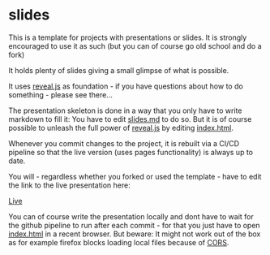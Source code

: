# slides

This is a template for projects with presentations or slides. It is strongly encouraged to use it as such (but you can of course go old school and do a fork)

It holds plenty of slides giving a small glimpse of what is possible.

It uses [reveal.js](https://revealjs.com/) as foundation - if you have questions about how to do something - please see there...

The presentation skeleton is done in a way that you only have to write markdown to fill it: You have to edit [slides.md](slides.md) to do so. 
But it is of course possible to unleash the full power of
[reveal.js](https://revealjs.com/) by editing [index.html](index.html).

Whenever you commit changes to the project, it is rebuilt via a CI/CD pipeline so that the live version (uses pages functionality) is always up to date.

You will - regardless whether you forked or used the template - have to edit the link to the live presentation here:

[Live](https://elbosso.github.io/reveal.js-slides-template)

You can of course write the presentation locally and dont have to wait for the github pipeline to run after each commit - 
for that you just have to open [index.html](index.html) in a recent browser.
But beware: It might not work out of the box as for example firefox blocks loading local files because of 
[CORS](https://developer.mozilla.org/en-US/docs/Web/HTTP/CORS/Errors/CORSRequestNotHttp).
